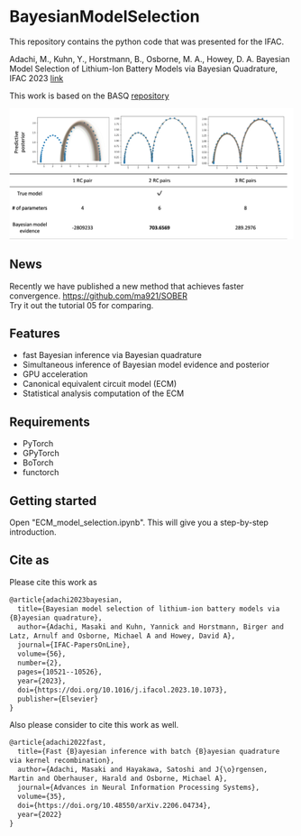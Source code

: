# BayesianModelSelection
This repository contains the python code that was presented for the IFAC.

Adachi, M., Kuhn, Y., Horstmann, B., Osborne, M. A., Howey, D. A. 
Bayesian Model Selection of Lithium-Ion Battery Models via Bayesian Quadrature, IFAC 2023 [link](https://doi.org/10.1016/j.ifacol.2023.10.1073)

This work is based on the BASQ [repository](https://github.com/ma921/BASQ)

![Animate](./overview.png)


## News
Recently we have published a new method that achieves faster convergence.
https://github.com/ma921/SOBER <br>
Try it out the tutorial 05 for comparing.

## Features
- fast Bayesian inference via Bayesian quadrature
- Simultaneous inference of Bayesian model evidence and posterior
- GPU acceleration
- Canonical equivalent circuit model (ECM)
- Statistical analysis computation of the ECM

## Requirements
- PyTorch
- GPyTorch
- BoTorch
- functorch

## Getting started
Open "ECM_model_selection.ipynb".
This will give you a step-by-step introduction.

## Cite as

Please cite this work as
```
@article{adachi2023bayesian,
  title={Bayesian model selection of lithium-ion battery models via {B}ayesian quadrature},
  author={Adachi, Masaki and Kuhn, Yannick and Horstmann, Birger and Latz, Arnulf and Osborne, Michael A and Howey, David A},
  journal={IFAC-PapersOnLine},
  volume={56},
  number={2},
  pages={10521--10526},
  year={2023},
  doi={https://doi.org/10.1016/j.ifacol.2023.10.1073},
  publisher={Elsevier}
}
```
Also please consider to cite this work as well.
```
@article{adachi2022fast,
  title={Fast {B}ayesian inference with batch {B}ayesian quadrature via kernel recombination},
  author={Adachi, Masaki and Hayakawa, Satoshi and J{\o}rgensen, Martin and Oberhauser, Harald and Osborne, Michael A},
  journal={Advances in Neural Information Processing Systems},
  volume={35},
  doi={https://doi.org/10.48550/arXiv.2206.04734},
  year={2022}
}
```
